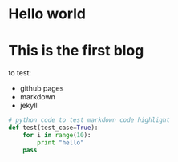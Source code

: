 Hello world
====

# This is the first blog

to test:

- github pages
- markdown
- jekyll

```python
# python code to test markdown code highlight
def test(test_case=True):
    for i in range(10):
        print "hello"
    pass
```
